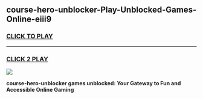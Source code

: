 
## course-hero-unblocker-Play-Unblocked-Games-Online-eiii9
<h3>
<a href="https://premium76.site?title=course-hero-unblocker&ref=25A">CLICK TO PLAY</a></h3>
<hr>

<h3>
<a href="https://premium76.site?title=course-hero-unblocker&ref=25A">CLICK 2 PLAY</a>
  
</h3>

<a href="https://premium76.site?title=course-hero-unblocker&ref=25A"><img src="https://clearcache.store/games.png"></a>


**course-hero-unblocker games unblocked: Your Gateway to Fun and Accessible Online Gaming**
